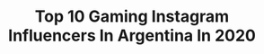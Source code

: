 ---
title: Top 10 Gaming Instagram Influencers In Argentina In 2020
description: >-
  Find top gaming Instagram influencers in Argentina in 2020. Most popular hashtags: #gaming #gamer #nintendoswitch #nintendo.
platform: Instagram
profiles:
  - username: "trustgaminglatam"
    fullname: >-
      Trust Gaming Latin America
    location: "Argentina"
    followers: 47827
    engagement: 530
    commentsToLikes: 0.353620
    avatar: "https://scontent-amt2-1.cdninstagram.com/v/t51.2885-19/s320x320/90089510_620173805206874_5367675201112768512_n.jpg?_nc_ht=scontent-amt2-1.cdninstagram.com&_nc_ohc=j--77xtasKoAX-hfxAI&oh=3d51b99c48625ac6658aa95a53c24006&oe=5EB4059B"
    verified: false
    hashtags: "#sorteo, #hotelmario, #especial, #mouses"
  - username: "sheissoheavy"
    fullname: >-
      мєℓιѕѕα exx 🖤🔪
    location: "Argentina"
    followers: 20056
    engagement: 546
    commentsToLikes: 0.129482
    avatar: "https://scontent-amt2-1.cdninstagram.com/v/t51.2885-19/s320x320/91091663_650013149124632_8341969804831227904_n.jpg?_nc_ht=scontent-amt2-1.cdninstagram.com&_nc_ohc=p66SPRc5Hv0AX_TMcSP&oh=01f08c24b319944b75e13503e35b2de5&oe=5EB9F62F"
    verified: false
    hashtags: "#summer, #spa, #playstation, #verano"
  - username: "lailabarbara_"
    fullname: >-
      𝕷𝖆𝖎 🌙
    location: "Argentina"
    followers: 12282
    engagement: 1766
    commentsToLikes: 0.021981
    avatar: "https://scontent-ams4-1.cdninstagram.com/v/t51.2885-19/s320x320/88310953_957985414604317_1109667717897519104_n.jpg?_nc_ht=scontent-ams4-1.cdninstagram.com&_nc_ohc=a81AUfMWX9cAX-uzvJL&oh=3d63429e97077bd29cd235c69c90b02d&oe=5EBA650F"
    verified: false
    hashtags: "#leagueoflegends, #thebeatles, #raices, #hairstyle"
  - username: "nintenduo"
    fullname: >-
      NintenDúo
    location: "Argentina"
    followers: 30520
    engagement: 865
    commentsToLikes: 0.061716
    avatar: "https://scontent-lhr8-1.cdninstagram.com/v/t51.2885-19/s320x320/46139623_408507726358257_1059896494410170368_n.jpg?_nc_ht=scontent-lhr8-1.cdninstagram.com&_nc_ohc=3UsdAqeSGjEAX9Xxbxg&oh=91808e3dbd7136a4649af3c8a87d99a1&oe=5EB9FC65"
    verified: false
    hashtags: "#fireemblemmemes, #cute, #mario64, #sorteonintendoswitch"
  - username: "carlosnadera"
    fullname: >-
      Carlos Nader Argumedo
    location: "Argentina"
    followers: 161524
    engagement: 442
    commentsToLikes: 0.229733
    avatar: "https://scontent-lht6-1.cdninstagram.com/v/t51.2885-19/s320x320/72734120_411023709572701_1651864844611092480_n.jpg?_nc_ht=scontent-lht6-1.cdninstagram.com&_nc_ohc=kHWYNgMcug0AX8jgsxm&oh=1be8c7df8169f1aed1f6808f7ff650af&oe=5EBA0DC6"
    verified: false
    hashtags: "#team, #catstagrami, #fortniteesp, #humor"
  - username: "yanina.chiesa"
    fullname: >-
      Yanina Chiesa
    location: "Argentina"
    followers: 96407
    engagement: 306
    commentsToLikes: 0.029093
    avatar: "https://scontent-lhr8-1.cdninstagram.com/v/t51.2885-19/s320x320/75372357_491256561518805_878700409831555072_n.jpg?_nc_ht=scontent-lhr8-1.cdninstagram.com&_nc_ohc=9kQpvo_rcaMAX_-_orz&oh=cce20fcd9f2186cff68068541f6cc432&oe=5EB95317"
    verified: true
    hashtags: "#lanadelrey, #pudin, #huespedrockyou, #shameless"
  - username: "retro.fantasy"
    fullname: >-
      Retro Fantasy
    location: "Argentina"
    followers: 11525
    engagement: 429
    commentsToLikes: 0.037598
    avatar: "https://scontent-ams4-1.cdninstagram.com/v/t51.2885-19/s320x320/79265163_604246183695985_229654181944754176_n.jpg?_nc_ht=scontent-ams4-1.cdninstagram.com&_nc_ohc=0yW5ACbRQ9YAX-ArVgR&oh=ebcb7d33682962e9bfe354cb543aa0a0&oe=5E99436E"
    verified: false
    hashtags: "#manga, #retrogames, #instagames, #persona"
  - username: "yet.tattoo"
    fullname: >-
      Francisco ✨
    location: "Argentina"
    followers: 9932
    engagement: 411
    commentsToLikes: 0.037381
    avatar: "https://scontent-ams4-1.cdninstagram.com/v/t51.2885-19/s320x320/66808172_493739407865852_3852292631778295808_n.jpg?_nc_ht=scontent-ams4-1.cdninstagram.com&_nc_ohc=VLWl_uYfLGwAX9erL0b&oh=8c90318c92f6a58625f2b2352e2c4521&oe=5EB64C1C"
    verified: false
    hashtags: "#pantera, #athenas, #bodyart, #tigertattoo"
  - username: "nintenderosweb"
    fullname: >-
      Nintenderos.com
    location: "Argentina"
    followers: 39710
    engagement: 533
    commentsToLikes: 0.127218
    avatar: "https://scontent-xsp1-1.cdninstagram.com/v/t51.2885-19/s320x320/79520509_1522684297855188_4055484781478019072_n.jpg?_nc_ht=scontent-xsp1-1.cdninstagram.com&_nc_ohc=Iz_323p-75wAX8br3ZR&oh=a80c62b4f47541bd9ad4f521ed60c3a3&oe=5EA119D8"
    verified: true
    hashtags: "#pokemoncoco, #legendofzelda, #remake, #fecha"
  - username: "cafemaguana"
    fullname: >-
      Café Maguana
    location: "Argentina"
    followers: 29883
    engagement: 327
    commentsToLikes: 0.098979
    avatar: "https://scontent-ams4-1.cdninstagram.com/v/t51.2885-19/s320x320/88386346_805566289939231_4793548608915898368_n.jpg?_nc_ht=scontent-ams4-1.cdninstagram.com&_nc_ohc=_LElm1TZ8QkAX8x8VvG&oh=ec25ee0472f7ca1f79b88de47a8c9b3c&oe=5EB3A6DE"
    verified: false
    hashtags: "#coffeememes, #wedotheyfollow, #recetas, #coffeechamps"
---